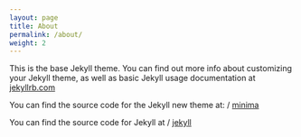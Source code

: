 ```yaml
---
layout: page
title: About
permalink: /about/
weight: 2
---
```


This is the base Jekyll theme. You can find out more info about customizing your Jekyll theme, as well as basic Jekyll usage documentation at [jekyllrb.com](https://jekyllrb.com/)

You can find the source code for the Jekyll new theme at: /
[minima](https://github.com/jekyll/minima)

You can find the source code for Jekyll at /
[jekyll](https://github.com/jekyll/jekyll)
